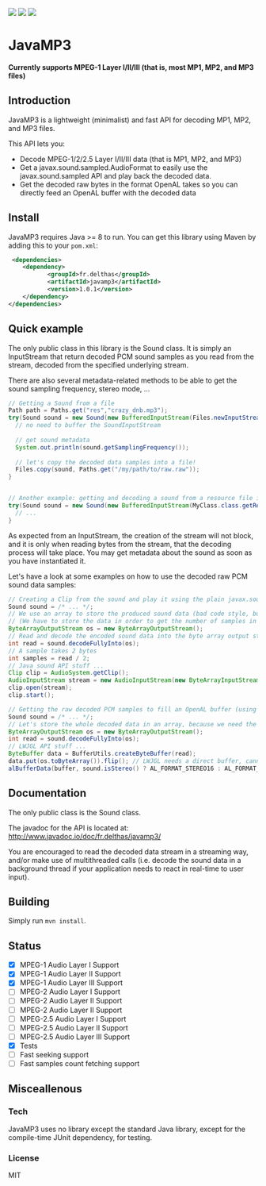 ![](https://img.shields.io/travis/Delthas/JavaMP3.svg) 
![](https://img.shields.io/github/license/Delthas/JavaMP3.svg)
![](https://img.shields.io/maven-central/v/fr.Delthas/JavaMP3.svg)
# JavaMP3

**Currently supports MPEG-1 Layer I/II/III (that is, most MP1, MP2, and MP3 files)**

## Introduction

JavaMP3 is a lightweight (minimalist) and fast API for decoding MP1, MP2, and MP3 files.

This API lets you:
- Decode MPEG-1/2/2.5 Layer I/II/III data (that is MP1, MP2, and MP3)
- Get a javax.sound.sampled.AudioFormat to easily use the javax.sound.sampled API and play back the decoded data.
- Get the decoded raw bytes in the format OpenAL takes so you can directly feed an OpenAL buffer with the decoded data

## Install

JavaMP3 requires Java >= 8 to run. You can get this library using Maven by adding this to your ```pom.xml```:

```xml
 <dependencies>
    <dependency>       
           <groupId>fr.delthas</groupId>
           <artifactId>javamp3</artifactId>
           <version>1.0.1</version>
    </dependency>
</dependencies>
```


## Quick example

The only public class in this library is the Sound class. It is simply an InputStream that return decoded PCM sound samples as you read from the stream, decoded from the specified underlying stream.

There are also several metadata-related methods to be able to get the sound sampling frequency, stereo mode, ...

```java
// Getting a Sound from a file
Path path = Paths.get("res","crazy_dnb.mp3");
try(Sound sound = new Sound(new BufferedInputStream(Files.newInputStream(path)))) {
  // no need to buffer the SoundInputStream
  
  // get sound metadata
  System.out.println(sound.getSamplingFrequency());
  
  // let's copy the decoded data samples into a file!
  Files.copy(sound, Paths.get("/my/path/to/raw.raw"));
}


// Another example: getting and decoding a sound from a resource file in your JAR
try(Sound sound = new Sound(new BufferedInputStream(MyClass.class.getResourceAsStream("/mp3/rick_astley.mp3")))) {
  // ...
}

```

As expected from an InputStream, the creation of the stream will not block, and it is only when reading bytes from the stream, that the decoding process will take place. You may get metadata about the sound as soon as you have instantiated it.

Let's have a look at some examples on how to use the decoded raw PCM sound data samples:

```java
// Creating a Clip from the sound and play it using the plain javax.sound.sampled API
Sound sound = /* ... */;
// We use an array to store the produced sound data (bad code style, but is okay for short sounds)
// (We have to store the data in order to get the number of samples in it, because of the (dumb) Java sound API)
ByteArrayOutputStream os = new ByteArrayOutputStream();
// Read and decode the encoded sound data into the byte array output stream (blocking)
int read = sound.decodeFullyInto(os);
// A sample takes 2 bytes
int samples = read / 2;
// Java sound API stuff ...
Clip clip = AudioSystem.getClip();
AudioInputStream stream = new AudioInputStream(new ByteArrayInputStream(os.toByteArray()), sound.getAudioFormat(), samples);
clip.open(stream);
clip.start();

// Getting the raw decoded PCM samples to fill an OpenAL buffer (using LWJGL)
Sound sound = /* ... */;
// Let's store the whole decoded data in an array, because we need the number of samples; it's okay for short sounds
ByteArrayOutputStream os = new ByteArrayOutputStream();
int read = sound.decodeFullyInto(os);
// LWJGL API stuff ...
ByteBuffer data = BufferUtils.createByteBuffer(read);
data.put(os.toByteArray()).flip(); // LWJGL needs a direct buffer, cannot simply wrap the BAOS array
alBufferData(buffer, sound.isStereo() ? AL_FORMAT_STEREO16 : AL_FORMAT_MONO16, data, sound.getSamplingFrequency());

```

## Documentation

The only public class is the Sound class.

The javadoc for the API is located at: http://www.javadoc.io/doc/fr.delthas/javamp3/

You are encouraged to read the decoded data stream in a streaming way, and/or make use of multithreaded calls (i.e. decode the sound data in a background thread if your application needs to react in real-time to user input).

## Building

Simply run ```mvn install```.


## Status

- [X] MPEG-1 Audio Layer I Support
- [X] MPEG-1 Audio Layer II Support
- [X] MPEG-1 Audio Layer III Support
- [ ] MPEG-2 Audio Layer I Support
- [ ] MPEG-2 Audio Layer II Support
- [ ] MPEG-2 Audio Layer II Support
- [ ] MPEG-2.5 Audio Layer I Support
- [ ] MPEG-2.5 Audio Layer II Support
- [ ] MPEG-2.5 Audio Layer III Support
- [X] Tests
- [ ] Fast seeking support
- [ ] Fast samples count fetching support

## Misceallenous

### Tech

JavaMP3 uses no library except the standard Java library, except for the compile-time JUnit dependency, for testing.

### License

MIT
